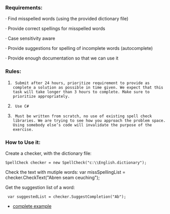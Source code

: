 ### Requirements:

·         Find misspelled words (using the provided dictionary file)

·         Provide correct spellings for misspelled words

·         Case sensitivity aware

·         Provide suggestions for spelling of incomplete words (autocomplete)

·         Provide enough documentation so that we can use it

 

### Rules:

1)      Submit after 24 hours, prioritize requirement to provide as complete a solution as possible in time given. We expect that this task will take longer than 3 hours to complete. Make sure to prioritize appropriately.

2)      Use C#

3)      Must be written from scratch, no use of existing spell check libraries. We are trying to see how you approach the problem space. Using somebody else’s code will invalidate the purpose of the exercise.

 

### How to Use it:
Create a checker, with the dictionary file:

	SpellCheck checker = new SpellCheck("c:\\English.dictionary");

Check the text with mutiple words:
	var missSpellingList = checker.CheckText("Abren seam ceuching");

Get the suggestion list of a word:

	 var suggestedList = checker.SuggestCompletion("Ab");

* [complete example](https://github.com/lhf552004/SpellingCheck/wiki/Example)